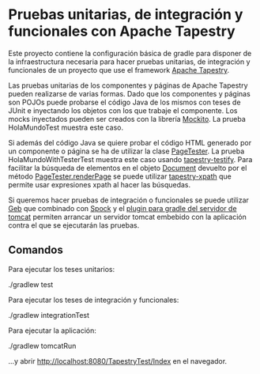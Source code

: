 # Pruebas unitarias, de integración y funcionales con Apache Tapestry

Este proyecto contiene la configuración básica de gradle para disponer de la infraestructura
necesaria para hacer pruebas unitarias, de integración y funcionales de un proyecto que use el
framework [Apache Tapestry](http://tapestry.apache.org/).

Las pruebas unitarias de los componentes y páginas de Apache Tapestry pueden realizarse de varias
formas. Dado que los componentes y páginas son POJOs puede probarse el código Java de los mismos
con teses de JUnit e inyectando los objetos con los que trabaje el componente. Los
mocks inyectados pueden ser creados con la librería [Mockito](https://code.google.com/p/mockito/). La prueba
HolaMundoTest muestra este caso. 

Si además del código Java se quiere probar el código HTML generado por un componente o página se ha de utilizar
 la clase [PageTester](http://tapestry.apache.org/current/apidocs/org/apache/tapestry5/test/PageTester.html).
La prueba HolaMundoWithTesterTest muestra este caso usando
[tapestry-testify](http://tapestrytestify.sourceforge.net/). Para facilitar la búsqueda de elementos 
en el objeto [Document](http://tapestry.apache.org/current/apidocs/org/apache/tapestry5/dom/Document.html) devuelto
por el método [PageTester.renderPage](http://tapestry.apache.org/current/apidocs/org/apache/tapestry5/test/PageTester.html#renderPage(java.lang.String))
se puede utilizar [tapestry-xpath](http://tapestryxpath.sourceforge.net/) que permite usar 
expresiones xpath al hacer las búsquedas.

Si queremos hacer pruebas de integración o funcionales se puede utilizar
[Geb](http://www.gebish.org/testing) que combinado con [Spock](https://code.google.com/p/spock/)
y el [plugin para gradle del servidor de tomcat](https://github.com/bmuschko/gradle-tomcat-plugin)
permiten arrancar un servidor tomcat embebido con la aplicación contra el que se
ejecutarán las pruebas.

## Comandos

Para ejecutar los teses unitarios:

./gradlew test

Para ejecutar los teses de integración y funcionales:

./gradlew integrationTest

Para ejecutar la aplicación:

./gradlew tomcatRun

...y abrir [http://localhost:8080/TapestryTest/Index](http://localhost:8080/TapestryTest/Index)
en el navegador.